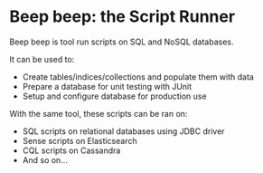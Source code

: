 # Beep beep: the Script Runner

Beep beep is tool run scripts on SQL and NoSQL databases.

It can be used to:
* Create tables/indices/collections and populate them with data
* Prepare a database for unit testing with JUnit
* Setup and configure database for production use

With the same tool, these scripts can be ran on:
* SQL scripts on relational databases using JDBC driver
* Sense scripts on Elasticsearch
* CQL scripts on Cassandra
* And so on...

